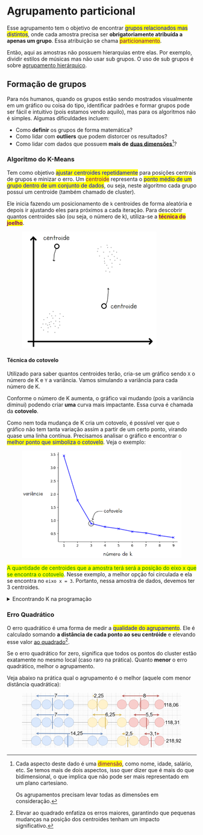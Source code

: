 # Agrupamento particional

Esse agrupamento tem o objetivo de encontrar <mark style="color:blue;">grupos relacionados mas distintos</mark>, onde cada amostra precisa ser **obrigatoriamente atribuída a apenas um grupo**. Essa atribuição se chama <mark style="color:purple;">particionamento</mark>.

Então, aqui as amostras não possuem hierarquias entre elas. Por exemplo, dividir estilos de músicas mas não usar sub grupos. O uso de sub grupos é sobre [agrupamento hierárquico](agrupamento-hierarquico.md).

## Formação de grupos

Para nós humanos, quando os grupos estão sendo mostrados visualmente em um gráfico ou coisa do tipo, identificar padrões e formar grupos pode ser fácil e intuitivo (pois estamos vendo aquilo), mas para os algoritmos não é simples. Algumas dificuldades incluem:

* Como **definir** os grupos de forma matemática?
* Como lidar com **outliers** que podem distorcer os resultados?
* Como lidar com dados que possuem **mais de** [**duas dimensões**](#user-content-fn-1)[^1]?

### **Algoritmo do K-Means**

Tem como objetivo <mark style="color:blue;">ajustar centroides repetidamente</mark> para posições centrais de grupos e minizar o erro. Um <mark style="color:purple;">centroide</mark> representa o <mark style="color:blue;">ponto médio de um grupo dentro de um conjunto de dados</mark>, ou seja, neste algoritmo cada grupo possui um centroide (também chamado de cluster).

Ele inicia fazendo um posicionamento de `k` centroides de forma aleatória e depois ir ajustando eles para próximos a cada iteração. Para descobrir quantos centroides são (ou seja, o número de k), utiliza-se a <mark style="color:purple;">**técnica do joelho**</mark>.

<figure><img src="../../../../.gitbook/assets/Algoritmo do K-Means.png" alt="" width="357"><figcaption></figcaption></figure>

#### Técnica do cotovelo

Utilizado para saber quantos centroides terão, cria-se um gráfico sendo `X` o número de K e `Y` a variância. Vamos simulando a variância para cada número de K.

Conforme o número de K aumenta, o gráfico vai mudando (pois a variância diminui) podendo criar **uma** curva mais impactante. Essa curva é chamada da **cotovelo**.

Como nem toda mudança de K cria um cotovelo, é possível ver que o gráfico não tem tanta variação assim a partir de um certo ponto, virando quase uma linha contínua. Precisamos analisar o gráfico e encontrar o <mark style="color:blue;">melhor ponto que simboliza o cotovelo</mark>. Veja o exemplo:

<figure><img src="../../../../.gitbook/assets/metodo do cotovelo.png" alt="" width="563"><figcaption></figcaption></figure>

<mark style="color:green;">A quantidade de centroides que a amostra terá será a posição do eixo x que se encontra o cotovelo</mark>. Nesse exemplo, a melhor opção foi circulada e ela se encontra no `eixo x = 3`. Portanto, nessa amostra de dados, devemos ter 3 centroides.

<details>

<summary>Encontrando K na programação</summary>

* Se quiser um método **simples e direto**, use **o método da segunda derivada** (`np.diff`).
* Para **mais precisão automática**, use [**KneeLocator**](https://pypi.org/project/kneed/).
* Se quiser **confirmar a qualidade dos clusters**, use **o índice de Silhueta**.

</details>

### **Erro Quadrático**

O erro quadrático é uma forma de medir a <mark style="color:blue;">qualidade do agrupamento</mark>. Ele é calculado somando **a distância de cada ponto ao seu centróide** e elevando esse valor [ao quadrado](#user-content-fn-2)[^2].

Se o erro quadrático for zero, significa que todos os pontos do cluster estão exatamente no mesmo local (caso raro na prática). Quanto **menor** o erro quadrático, melhor o agrupamento.

Veja abaixo na prática qual o agrupamento é o melhor (aquele com menor distância quadrática):

<figure><img src="../../../../.gitbook/assets/agrupamento de centroides.png" alt="" width="563"><figcaption></figcaption></figure>

[^1]: Cada aspecto deste dado é uma <mark style="color:purple;">dimensão</mark>, como nome, idade, salário, etc. Se temos mais de dois aspectos, isso quer dizer que é mais do que bidimensional, o que implica que não pode ser mais representado em um plano cartesiano.



    Os agrupamentos precisam levar todas as dimensões em consideração.

[^2]: Elevar ao quadrado enfatiza os erros maiores, garantindo que pequenas mudanças na posição dos centroides tenham um impacto significativo.
